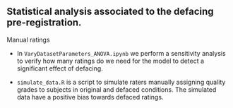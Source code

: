 ## Statistical analysis associated to the defacing pre-registration.

Manual ratings

- In `VaryDatasetParameters_ANOVA.ipynb` we perform a sensitivity analysis to verify how many ratings do we need for the model to detect a significant effect of defacing.

- `simulate_data.R` is a script to simulate raters manually assigning quality grades to subjects in original and defaced conditions. The simulated data have a positive bias towards defaced ratings.